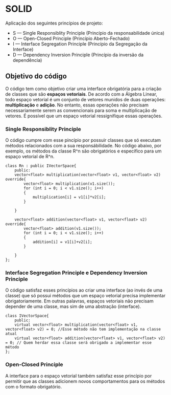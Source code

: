 # SOLID
Aplicação dos seguintes princípios de projeto:
- S — Single Responsiblity Principle (Princípio da responsabilidade única)
- O — Open-Closed Principle (Princípio Aberto-Fechado)
- I — Interface Segregation Principle (Princípio da Segregação da Interface)
- D — Dependency Inversion Principle (Princípio da inversão da dependência)

## Objetivo do código
O código tem como objetivo criar uma interface obrigatória para a criação de classes que são **espaços vetoriais**.
De acordo com a Álgebra Linear, todo espaço vetorial é um conjunto de vetores munidos de duas operações: **multiplicação** e **adição**.
No entanto, essas operações não precisam necessariamente serem as convencionais para soma e multiplicação de vetores.
É possível que um espaço vetorial ressignifique essas operações.

### Single Responsiblity Principle
O código cumpre com esse pincípio por possuir classes que só executam métodos relacionados com a sua responsábilidade.
No código abaixo, por exemplo, os métodos da classe R^n são obrigatórios e específico para um espaço vetorial de R^n.
```
class Rn : public IVectorSpace{
	public:
	vector<float> multiplication(vector<float> v1, vector<float> v2) override{
		vector<float> multiplication(v1.size());
		for (int i = 0; i < v1.size(); i++)
		{
			multiplication[i] = v1[i]*v2[i];
		}
		
	}

	vector<float> addition(vector<float> v1, vector<float> v2) override{
		vector<float> addition(v1.size());
		for (int i = 0; i < v1.size(); i++)
		{
			addition[i] = v1[i]+v2[i];
		}
		
	}
};
```
### Interface Segregation Principle e Dependency Inversion Principle
O código satisfaz esses princípios ao criar uma interface (ao invés de uma classe) que só possui métodos que um espaço vetorial precisa implementar obrigatoriamente.
Em outras palavras, espaços vetoriais não precisam depender de uma classe, mas sim de uma abstração (interface).
```
class IVectorSpace{
	public:
	virtual vector<float> multiplication(vector<float> v1, vector<float> v2) = 0; //Esse método não tem implementação na classe atual
	virtual vector<float> addition(vector<float> v1, vector<float> v2) = 0; // Quem herdar essa classe será obrigado a implementar esse método
};
```
### Open-Closed Principle
A interface para o espaço vetorial também satisfaz esse princípio por permitir que as classes adicionem novos comportamentos para os métodos com o formato obrigatório.

